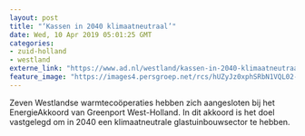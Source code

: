 ```yaml
---
layout: post
title: "‘Kassen in 2040 klimaatneutraal’"
date: Wed, 10 Apr 2019 05:01:25 GMT
categories: 
- zuid-holland 
- westland 
externe_link: "https://www.ad.nl/westland/kassen-in-2040-klimaatneutraal~aeb3956c/"
feature_image: "https://images4.persgroep.net/rcs/hUZyJz0xphSRbN1VQL02-FY-nLQ/diocontent/137107254/_fitwidth/400/?appId=21791a8992982cd8da851550a453bd7f&quality=0.7"
---
```


Zeven Westlandse warmtecoöperaties hebben zich aangesloten bij het EnergieAkkoord van Greenport West-Holland. In dit akkoord is het doel vastgelegd om in 2040 een klimaatneutrale glastuinbouwsector te hebben.
